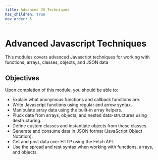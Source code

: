 ```yaml
---
title: Advanced JS Techniques
has_children: true
nav_order: 5
---
```


# Advanced Javascript Techniques

This modules covers advanced Javascript techniques for working with functions, arrays, classes, objects, and JSON data

## Objectives

Upon completion of this module, you should be able to:

- Explain what anonymous functions and callback functions are.
- Write Javascript functions using regular and arrow syntax.
- Manipulate array data using the built-in array helpers.
- Pluck data from arrays, objects, and nested data-structures using destructuring.
- Define custom classes and instantiate objects from these classes.
- Generate and consume data in JSON format (JavaScript Object Notation).
- Get and post data over HTTP using the Fetch API.
- Use the spread and rest syntax when working with functions, arrays, and objects.
